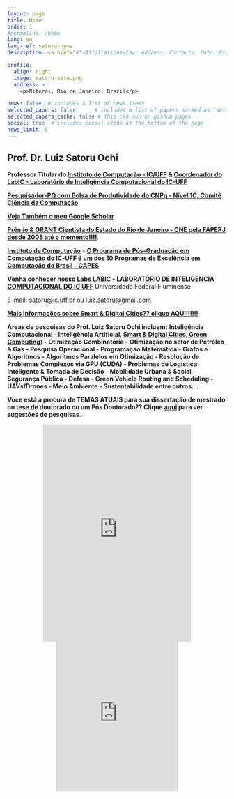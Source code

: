 ```yaml
---
layout: page
title: Home
order: 1
#permalink: /home
lang: en
lang-ref: satoru-home
description: <a href="#">Affiliations</a>. Address. Contacts. Moto. Etc.

profile:
  align: right
  image: satoru-site.png
  address: >
    <p>Niterói, Rio de Janeiro, Brazil</p>

news: false  # includes a list of news items
selected_papers: false      # includes a list of papers marked as "selected={true}" (only run locally!)
selected_papers_cache: false # this can run on github pages
social: true  # includes social icons at the bottom of the page
news_limit: 5
---
```


## Prof. Dr. Luiz Satoru Ochi


 **Professor Titular do [Instituto de Computação - IC/UFF](http://www.ic.uff.br) & [Coordenador do LabIC - Laboratório de Inteligência Computacional do IC-UFF](https://www.facebook.com/groups/588329561328235)**
 
 [**Pesquisador-PQ com Bolsa de Produtividade do CNPq - Nível 1C, Comitê Ciência da Computação**](http://lattes.cnpq.br/9171815778534257) 

 [**Veja Também o meu Google Scholar**](https://scholar.google.com/citations?hl=pt-BR&user=w3KB2MoAAAAJ)

 [**Prêmio & GRANT Cientista do Estado do Rio de Janeiro - CNE pela FAPERJ desde 2008 até o momento!!!!**](http://www.faperj.br). 

[**Instituto de Computação**](http://www.ic.uff.br) - [**O Programa de Pós-Graduação em Computação do IC-UFF é um dos 10 Programas de Excelência em Computação do Brasil - CAPES**](http://www.ic.uff.br/PosGraduacao/coordenacao.php) 


[**Venha  conhecer nosso Labs LABIC - LABORATÓRIO DE INTELIGENCIA COMPUTACIONAL DO IC UFF**](https://www.facebook.com/groups/588329561328235)
Universidade Federal Fluminense

E-mail: [satoru@ic.uff.br](mailto:satoru@ic.uff.br) ou [luiz.satoru@gmail.com](mailto:luiz.satoru@gmail.com)
 
[**Mais informações sobre Smart & Digital Cities?? clique AQUI!!!!!!**](https://creating.city/)


 **Áreas de pesquisas do Prof. Luiz Satoru Ochi incluem:** **Inteligência Computacional - Inteligência Artificial, [Smart & Digital Cities, Green Computing](https://creating.city)) - Otimização Combinatória - Otimização no setor de Petróleo & Gás - Pesquisa Operacional - Programação Matemática - Grafos e Algoritmos - Algoritmos Paralelos em Otimização - Resolução de Problemas Complexos via GPU (CUDA) - Problemas de Logística Inteligente & Tomada de Decisão - Mobilidade Urbana & Social - Segurança Pública - Defesa - Green Vehicle Routing and Scheduling - UAVs/Drones - Meio Ambiente - Sustentabilidade  entre outros**....

 **Voce está a procura de TEMAS ATUAIS para sua dissertação de mestrado ou tese de doutorado ou um Pós Doutorado?? Clique [aqui](/temas) para ver sugestões de pesquisas**.
<center>
<iframe src="https://www.facebook.com/plugins/page.php?href=https%3A%2F%2Fwww.facebook.com%2Fsatoruff%2F&tabs=timeline&width=340&height=500&small_header=false&adapt_container_width=true&hide_cover=false&show_facepile=true&appId=3595628487161789" width="340" height="500" style="border:none;overflow:hidden" scrolling="no" frameborder="0" allowfullscreen="true" allow="autoplay; clipboard-write; encrypted-media; picture-in-picture; web-share"></iframe>

<iframe src="https://www.facebook.com/plugins/group.php?href=https%3A%2F%2Fwww.facebook.com%2Fgroups%2F588329561328235&width=280&show_metadata=true&appId=3595628487161789&height=343" width="280" height="343" style="border:none;overflow:hidden" scrolling="no" frameborder="0" allowfullscreen="true" allow="autoplay; clipboard-write; encrypted-media; picture-in-picture; web-share"></iframe>


</center>
